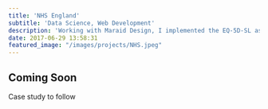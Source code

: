 ```yaml
---
title: 'NHS England'
subtitle: 'Data Science, Web Development'
description: 'Working with Maraid Design, I implemented the EQ-5D-SL assessment in Javascript. Visitors to a website can enter their pre-operational symptoms and see predictions of post-operation outcomes. Built with Underscore.js.'  
date: 2017-06-29 13:58:31
featured_image: "/images/projects/NHS.jpeg"
---
```


<h2>Coming Soon</h2>
<p>Case study to follow</p>

